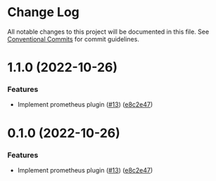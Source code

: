 # Change Log

All notable changes to this project will be documented in this file.
See [Conventional Commits](https://conventionalcommits.org) for commit guidelines.

# 1.1.0 (2022-10-26)


### Features

* Implement prometheus plugin ([#13](https://github.com/adrien2p/medusa-plugins/issues/13)) ([e8c2e47](https://github.com/adrien2p/medusa-plugins/commit/e8c2e47d0418a239dd9bd01f00360153d84fbd9e))





# 0.1.0 (2022-10-26)


### Features

* Implement prometheus plugin ([#13](https://github.com/adrien2p/medusa-plugins/issues/13)) ([e8c2e47](https://github.com/adrien2p/medusa-plugins/commit/e8c2e47d0418a239dd9bd01f00360153d84fbd9e))

